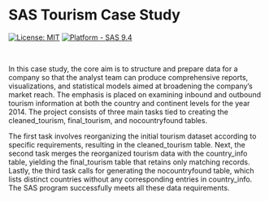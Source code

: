 # **SAS Tourism Case Study**

[![License: MIT](https://img.shields.io/badge/License-MIT-yellow.svg)](https://opensource.org/licenses/MIT)
[![Platform - SAS 9.4](https://img.shields.io/badge/Platform-SAS_9.4-0766d1)](https://documentation.sas.com/doc/en/pgmsascdc/9.4_3.5/whatsnew/p07ec8vqwrr6i9n1ptnai8ui5ebo.htm)

<br>

In this case study, the core aim is to structure and prepare data for a company so that the analyst team can produce comprehensive reports, visualizations, and statistical models aimed at broadening the company’s market reach. The emphasis is placed on examining inbound and outbound tourism information at both the country and continent levels for the year 2014. The project consists of three main tasks tied to creating the cleaned_tourism, final_tourism, and nocountryfound tables.

The first task involves reorganizing the initial tourism dataset according to specific requirements, resulting in the cleaned_tourism table. Next, the second task merges the reorganized tourism data with the country_info table, yielding the final_tourism table that retains only matching records. Lastly, the third task calls for generating the nocountryfound table, which lists distinct countries without any corresponding entries in country_info. The SAS program successfully meets all these data requirements.

<br>
